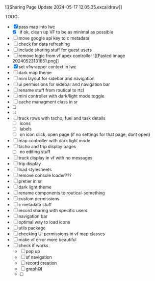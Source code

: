 ![[Sharing Page Update 2024-05-17 12.05.35.excalidraw]]

TODO:
- [x] pass map into lwc
	- [x] if ok, clean up VF to be as minimal as possible
- [ ] move google api key to c metadata
- [ ] check for data refreshing
- [ ] include sharing stuff for guest users
- [ ] remove logic from vf apex controller
![[Pasted image 20240523131851.png]]
- [x] set vfwrapper context in lwc
- [ ] dark map theme
- [ ] mini layout for sidebar and navigation
- [ ] ui permissions for sidebar and navigation bar
- [ ] rename stuff from routical to rtcl
- [ ] mini controller with dark/light mode toggle
- [ ] cache managment class in sr
- [ ] 
- [ ] 
- [ ] truck rows with tacho, fuel and task details 
	- [ ] icons 
	- [ ] labels
	- [ ] on icon click, open page (if no settings for that page, dont open)
- [ ] map controller with dark light mode
- [ ] tacho and trip display pages
	- [ ] no editing stuff
- [ ] truck display in vf with no messages
- [ ] trip display
- [ ] load stylesheets
- [ ] remove console loader???
- [ ] pretier in sr
- [ ] dark light theme
- [ ] rename components to routical-something
- [ ] custom permissions
- [ ] c metadata stuff
- [ ] record sharing with specific users
- [ ] navigation bar
- [ ] optimal way to load icons
- [ ] utils package
- [ ] checking UI permissions in vf map classes
- [ ] make vf error more beautiful
- [ ] check if works
	- [ ] pop up
	- [ ] sf navigation
	- [ ] record creation 
	- [ ] graphQl
	- [ ] 


